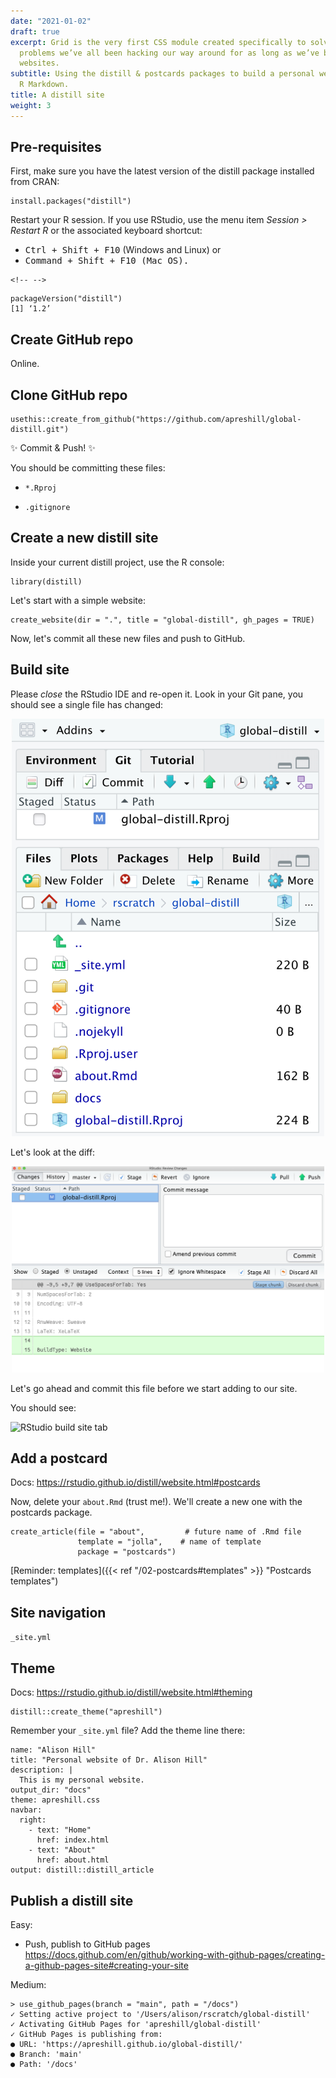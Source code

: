 ```yaml
---
date: "2021-01-02"
draft: true
excerpt: Grid is the very first CSS module created specifically to solve the layout
  problems we’ve all been hacking our way around for as long as we’ve been making
  websites.
subtitle: Using the distill & postcards packages to build a personal website with
  R Markdown.
title: A distill site
weight: 3
---
```


## Pre-requisites

First, make sure you have the latest version of the distill package installed from CRAN:

    install.packages("distill")

Restart your R session. If you use RStudio, use the menu item *Session \> Restart R* or the associated keyboard shortcut:

-   <kbd>Ctrl + Shift + F10</kbd> (Windows and Linux) or
-   <kbd>Command + Shift + F10<kbd> (Mac OS).

```{=html}
<!-- -->
```
    packageVersion("distill")
    [1] ‘1.2’

## Create GitHub repo

Online.

## Clone GitHub repo

    usethis::create_from_github("https://github.com/apreshill/global-distill.git")

:sparkles: Commit & Push! :sparkles:

You should be committing these files:

-   `*.Rproj`

-   `.gitignore`

## Create a new distill site

Inside your current distill project, use the R console:

    library(distill)

Let's start with a simple website:

    create_website(dir = ".", title = "global-distill", gh_pages = TRUE)

Now, let's commit all these new files and push to GitHub.

## Build site

Please *close* the RStudio IDE and re-open it. Look in your Git pane, you should see a single file has changed:

<center>

<img src="rproj-git.png" width="500"/>

</center>

Let's look at the diff:

<center>

<img src="rproj-diff.png" width="500"/>

</center>

Let's go ahead and commit this file before we start adding to our site.

You should see:

![RStudio build site tab](https://rstudio-education.github.io/sharing-short-notice/images/screenshots/build-site.png)

## Add a postcard

Docs: <https://rstudio.github.io/distill/website.html#postcards>

Now, delete your `about.Rmd` (trust me!). We'll create a new one with the postcards package.

```
create_article(file = "about",         # future name of .Rmd file
               template = "jolla",    # name of template
               package = "postcards")
```

[Reminder: templates]({{< ref "/02-postcards#templates" >}} "Postcards templates")


## Site navigation

`_site.yml`

## Theme

Docs: <https://rstudio.github.io/distill/website.html#theming>

    distill::create_theme("apreshill")

Remember your `_site.yml` file? Add the theme line there:

``` {.yaml}
name: "Alison Hill"
title: "Personal website of Dr. Alison Hill"
description: |
  This is my personal website.
output_dir: "docs"
theme: apreshill.css
navbar:
  right:
    - text: "Home"
      href: index.html
    - text: "About"
      href: about.html
output: distill::distill_article
```

## Publish a distill site

Easy:

-   Push, publish to GitHub pages <https://docs.github.com/en/github/working-with-github-pages/creating-a-github-pages-site#creating-your-site>

Medium:

```
> use_github_pages(branch = "main", path = "/docs")
✓ Setting active project to '/Users/alison/rscratch/global-distill'
✓ Activating GitHub Pages for 'apreshill/global-distill'
✓ GitHub Pages is publishing from:
● URL: 'https://apreshill.github.io/global-distill/'
● Branch: 'main'
● Path: '/docs'
```
